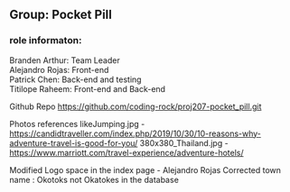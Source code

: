 ## Group: Pocket Pill
### role informaton:
Branden Arthur: Team Leader  
Alejandro Rojas: Front-end  
Patrick Chen: Back-end and testing  
Titilope Raheem: Front-end and Back-end

Github Repo
https://github.com/coding-rock/proj207-pocket_pill.git


Photos references 
likeJumping.jpg - https://candidtraveller.com/index.php/2019/10/30/10-reasons-why-adventure-travel-is-good-for-you/
380x380_Thailand.jpg - https://www.marriott.com/travel-experience/adventure-hotels/

Modified Logo space in the index page - Alejandro Rojas
Corrected town name : Okotoks not Okatokes in the database

